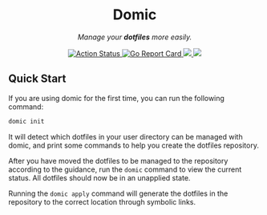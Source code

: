 <div align="center">
  <h1>Domic</h1>

  <p><i>Manage your <b>dotfiles</b> more easily.</i></p>

  <p>
    <a href="https://github.com/cqroot/domic/actions">
      <img src="https://github.com/cqroot/domic/workflows/test/badge.svg" alt="Action Status" />
    </a>
    <a href="https://goreportcard.com/report/github.com/cqroot/domic">
      <img src="https://goreportcard.com/badge/github.com/cqroot/domic" alt="Go Report Card" />
    </a>
    <a href="https://github.com/cqroot/domic/blob/main/LICENSE">
      <img src="https://img.shields.io/github/license/cqroot/domic" />
    </a>
    <a href="https://github.com/cqroot/domic/issues">
      <img src="https://img.shields.io/github/issues/cqroot/domic" />
    </a>
  </p>
</div>

## Quick Start

If you are using domic for the first time, you can run the following command:

```bash
domic init
```

It will detect which dotfiles in your user directory can be managed with domic, and print some commands to help you create the dotfiles repository.

After you have moved the dotfiles to be managed to the repository according to the guidance, run the `domic` command to view the current status.
All dotfiles should now be in an unapplied state.

Running the `domic apply` command will generate the dotfiles in the repository to the correct location through symbolic links.
